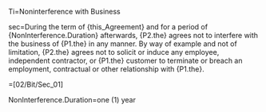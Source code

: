 Ti=Noninterference with Business

sec=During the term of {this_Agreement} and for a period of {NonInterference.Duration} afterwards, {P2.the} agrees not to interfere with the business of {P1.the} in any manner.  By way of example and not of limitation, {P2.the} agrees not to solicit or induce any employee, independent contractor, or {P1.the} customer to terminate or breach an employment, contractual or other relationship with {P1.the}.

=[02/Bit/Sec_01]

NonInterference.Duration=one (1) year